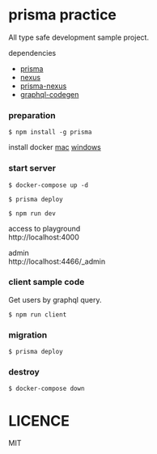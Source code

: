 # prisma practice

All type safe development sample project.

dependencies

* [prisma](https://www.prisma.io/)
* [nexus](https://nexus.js.org/)
* [prisma-nexus](https://github.com/prisma-labs/nexus-prisma)
* [graphql-codegen](https://graphql-code-generator.com/)

### preparation

```shell script
$ npm install -g prisma
```

install docker 
[mac](https://hub.docker.com/editions/community/docker-ce-desktop-mac)
[windows](https://hub.docker.com/editions/community/docker-ce-desktop-windows)

### start server

```shell script
$ docker-compose up -d
```

```shell script
$ prisma deploy
```

```shell script
$ npm run dev
```

access to playground  
http://localhost:4000

admin  
http://localhost:4466/_admin

### client sample code

Get users by graphql query.

```shell script
$ npm run client
```

### migration
```shell script
$ prisma deploy
```

### destroy
```shell script
$ docker-compose down
```

# LICENCE
MIT

